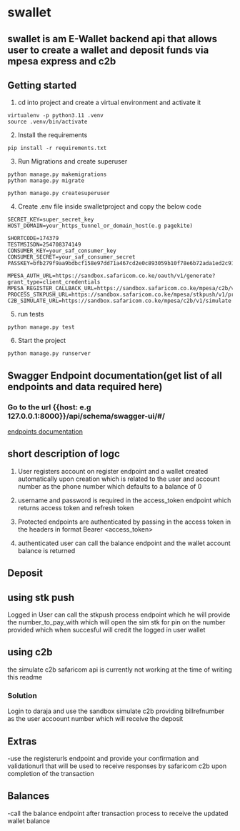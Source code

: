 # swallet
## swallet is am E-Wallet backend api that allows user to create a wallet and deposit funds via mpesa express and c2b

## Getting started
1. cd into project and create a virtual environment and activate it
```
virtualenv -p python3.11 .venv
source .venv/bin/activate
```
2. Install the requirements
```
pip install -r requirements.txt
```
3. Run Migrations and create superuser
```
python manage.py makemigrations
python manage.py migrate

python manage.py createsuperuser
```
4. Create .env file inside swalletproject and copy the below code
```
SECRET_KEY=super_secret_key
HOST_DOMAIN=your_https_tunnel_or_domain_host(e.g pagekite)

SHORTCODE=174379
TESTMSISDN=254708374149
CONSUMER_KEY=your_saf_consumer_key
CONSUMER_SECRET=your_saf_consumer_secret
PASSKEY=bfb279f9aa9bdbcf158e97dd71a467cd2e0c893059b10f78e6b72ada1ed2c919

MPESA_AUTH_URL=https://sandbox.safaricom.co.ke/oauth/v1/generate?grant_type=client_credentials
MPESA_REGISTER_CALLBACK_URL=https://sandbox.safaricom.co.ke/mpesa/c2b/v1/registerurl
PROCESS_STKPUSH_URL=https://sandbox.safaricom.co.ke/mpesa/stkpush/v1/processrequest
C2B_SIMULATE_URL=https://sandbox.safaricom.co.ke/mpesa/c2b/v1/simulate
```
5. run tests
```
python manage.py test
```

6. Start the project
```
python manage.py runserver
```
## Swagger Endpoint documentation(get list of all endpoints and data required here)
### Go to the url {{host: e.g 127.0.0.1:8000}}/api/schema/swagger-ui/#/

[endpoints documentation](127.0.0.1:8000/api/schema/swagger-ui/#/)

## short description of logc
1. User registers account on register endpoint and a wallet created automatically upon creation which is related to the user and account number as the phone number which defaults to a balance of 0

2. username and password is required in the access_token endpoint which returns access token and refresh token

3. Protected endpoints are authenticated by passing in the access token in the headers in format Bearer <access_token>

4. authenticated user can call the balance endpoint and the wallet account balance is returned

## Deposit

## using stk push
Logged in User can call the stkpush process endpoint which he will provide the number_to_pay_with which will open the sim stk for pin on the number provided which when succesful will credit the logged in user wallet

## using c2b
the simulate c2b safaricom api is currently not working at the time of writing this readme
### Solution
Login to daraja and use the sandbox simulate c2b providing billrefnumber as the user accoount number which will receive the deposit

## Extras
-use the registerurls endpoint and provide your confirmation and validationurl that will be used to receive responses by safaricom c2b upon completion of the transaction


## Balances
-call the balance endpoint after transaction process to receive the updated wallet balance
